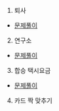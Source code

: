 1. 퇴사
* [문제풀이](https://pro-grammers.tistory.com/120)

2. 연구소
* [문제풀이](https://pro-grammers.tistory.com/122)

3. 합승 택시요금
* [문제풀이](https://pro-grammers.tistory.com/121)

4. 카드 짝 맞추기
